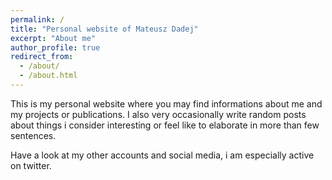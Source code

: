 ```yaml
---
permalink: /
title: "Personal website of Mateusz Dadej"
excerpt: "About me"
author_profile: true
redirect_from: 
  - /about/
  - /about.html
---
```

This is my personal website where you may find informations about me and my projects or publications. I also very occasionally write random posts about things i consider interesting or feel like to elaborate in more than few sentences.

Have a look at my other accounts and social media, i am especially active on twitter.